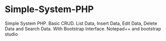# Simple-System-PHP
Simple System PHP. Basic CRUD. List Data, Insert Data, Edit Data, Delete Data and Search Data. With Bootstrap Interface. Notepad++ and bootstrap studio
